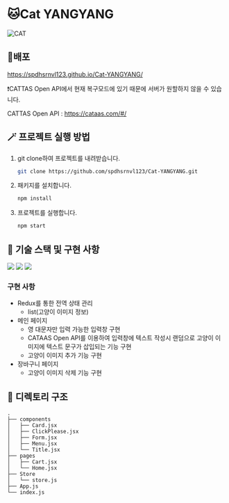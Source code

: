 # 🐱Cat YANGYANG

![CAT](https://user-images.githubusercontent.com/83896466/214828145-d8262fab-b698-4c3c-8ca6-a65f7bfd49a7.gif)

## 🚀배포
https://spdhsrnvl123.github.io/Cat-YANGYANG/

❗️CATTAS Open API에서 현재 복구모드에 있기 때문에 서버가 원할하지 않을 수 있습니다.

CATTAS Open API : https://cataas.com/#/

## 🪄 프로젝트 실행 방법
1. git clone하여 프로젝트를 내려받습니다.
    ```bash
    git clone https://github.com/spdhsrnvl123/Cat-YANGYANG.git
    ```
2. 패키지를 설치합니다.
    ```bash
    npm install
    ```
3. 프로젝트를 실행합니다.
    ```bash
    npm start
    ```

## 🧰 기술 스택 및 구현 사항
<img src="https://img.shields.io/badge/react-61DAFB?style=for-the-badge&logo=react&logoColor=black"> <img src="https://img.shields.io/badge/redux-764ABC?style=for-the-badge&logo=redux&logoColor=black"> <img src="https://img.shields.io/badge/styled--components-DB7093?style=for-the-badge&logo=styled components&logoColor=black">

### 구현 사항
- Redux를 통한 전역 상태 관리
    - list(고양이 이미지 정보)
- 메인 페이지
    - 영 대문자만 입력 가능한 입력창 구현
    - CATAAS Open API를 이용하여 입력창에 텍스트 작성시 랜덤으로 고양이 이미지에 텍스트 문구가 삽입되는 기능 구현
    - 고양이 이미지 추가 기능 구현
- 장바구니 페이지
    - 고양이 이미지 삭제 기능 구현

## 📂 디렉토리 구조
```
.
├── components
│   ├── Card.jsx
│   ├── ClickPlease.jsx
│   ├── Form.jsx
│   ├── Menu.jsx
│   └── Title.jsx
├── pages
│   ├── Cart.jsx
│   └── Home.jsx
├── Store
│   └── store.js
├── App.js
└── index.js
```
